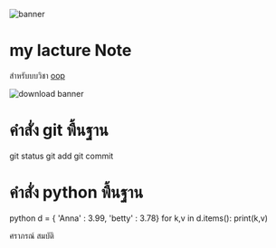 ![banner](https://github.com/saraphon/saraphon.github.io/assets/159878806/4438b179-887b-4fd9-b0d6-fbbcf797d87d)

# my lacture Note

สำหรับบบวิชา [oop](https://saraphon.github.io)

![download banner](https://github.com/saraphon/saraphon.github.io/assets/159878806/9694551c-b9a1-469a-9331-46d55e6a3ce1)


# คำสั่ง git พื้นฐาน


git status
git add
git commit

# คำสั่ง python พื้นฐาน 

python
d = { 'Anna' : 3.99, 'betty' : 3.78}
for k,v in d.items():
  print(k,v)

ศราภรณ์ สมบัติ

